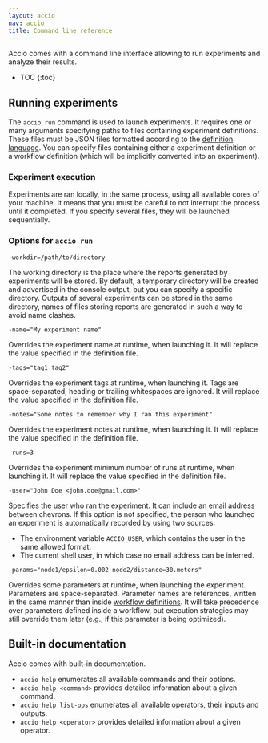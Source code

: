 ```yaml
---
layout: accio
nav: accio
title: Command line reference
---
```


Accio comes with a command line interface allowing to run experiments and analyze their results.

* TOC
{:toc}

## Running experiments

The `accio run` command is used to launch experiments.
It requires one or many arguments specifying paths to files containing experiment definitions.
These files must be JSON files formatted according to the [definition language](workflows.html).
You can specify files containing either a experiment definition or a workflow definition (which will be implicitly converted into an experiment).

### Experiment execution

Experiments are ran locally, in the same process, using all available cores of your machine.
It means that you must be careful to not interrupt the process until it completed.
If you specify several files, they will be launched sequentially.

### Options for `accio run`

`-workdir=/path/to/directory`

The working directory is the place where the reports generated by experiments will be stored.
By default, a temporary directory will be created and advertised in the console output, but you can specify a specific directory.
Outputs of several experiments can be stored in the same directory, names of files storing reports are generated in such a way to avoid name clashes.

`-name="My experiment name"`

Overrides the experiment name at runtime, when launching it.
It will replace the value specified in the definition file.

`-tags="tag1 tag2"`

Overrides the experiment tags at runtime, when launching it.
Tags are space-separated, heading or trailing whitespaces are ignored.
It will replace the value specified in the definition file.

`-notes="Some notes to remember why I ran this experiment"`

Overrides the experiment notes at runtime, when launching it.
It will replace the value specified in the definition file.

`-runs=3`

Overrides the experiment minimum number of runs at runtime, when launching it.
It will replace the value specified in the definition file.

`-user="John Doe <john.doe@gmail.com>"`

Specifies the user who ran the experiment.
It can include an email address between chevrons.
If this option is not specified, the person who launched an experiment is automatically recorded by using two sources:

  * The environment variable `ACCIO_USER`, which contains the user in the same allowed format.
  * The current shell user, in which case no email address can be inferred.

`-params="node1/epsilon=0.002 node2/distance=30.meters"`

Overrides some parameters at runtime, when launching the experiment.
Parameters are space-separated. Parameter names are references, written in the same manner than inside [workflow definitions](/definition-language.html).
It will take precedence over parameters defined inside a workflow, but execution strategies may still override them later (e.g., if this parameter is being optimized).


## Built-in documentation

Accio comes with built-in documentation.

  * `accio help` enumerates all available commands and their options.
  * `accio help <command>` provides detailed information about a given command.
  * `accio help list-ops` enumerates all available operators, their inputs and outputs.
  * `accio help <operator>` provides detailed information about a given operator.